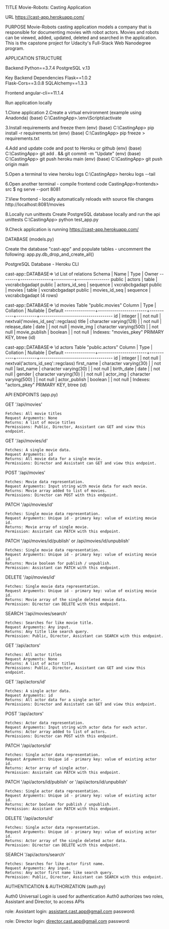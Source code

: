 TITLE
Movie-Robots: Casting Application

URL
https://cast-app.herokuapp.com/


PURPOSE
Movie-Robots casting application models a company that is responsible for documenting movies with robot actors.  Movies and robots can be viewed, added, updated, deleted and searched in the application.  This is the capstone project for Udacity's Full-Stack Web Nanodegree program.


APPLICATION STRUCTURE

Backend
Python==3.7.4
PostgreSQL v.13

Key Backend Dependencies
Flask==1.0.2  
Flask-Cors==3.0.8
SQLAlchemy==1.3.3

Frontend
angular-cli==11.1.4

  
Run application locally

1.Clone application
2.Create a virtual environment (example using Anadonda)
(base) C:\CastingApp>.\env\Scripts\activate

3.Install requirements and freeze them
(env) (base) C:\CastingApp> pip install -r requirements.txt
(env) (base) C:\CastingApp> pip freeze > requirements.txt

4.Add and update code and post to Heroku or github
(env) (base) C:\CastingApp> git add . && git commit -m "Update"
(env) (base) C:\CastingApp> git push heroku main
(env) (base) C:\CastingApp> git push origin main

5.Open a terminal to view heroku logs
C:\CastingApp> heroku logs --tail

6.Open another terminal - compile frontend code
CastingApp>frontends> src $ ng serve --port 8081

7.View frontend - locally automatically reloads with source file changes
http://localhost:8081/movies

8.Locally run unittests
Create PostgreSQL database locally and run the api unittests
C:\CastingApp> python test_app.py

9.Check application is running
https://cast-app.herokuapp.com/


DATABASE (models.py)

Create the database "cast-app" and populate tables - uncomment the following:
app.py.db_drop_and_create_all()


PostgreSQL Database - Heroku CLI

cast-app::DATABASE=> \d
                 List of relations
 Schema |     Name      |   Type   |     Owner
--------+---------------+----------+----------------
 public | actors        | table    | vxcrabcbgadapt
 public | actors_id_seq | sequence | vxcrabcbgadapt
 public | movies        | table    | vxcrabcbgadapt
 public | movies_id_seq | sequence | vxcrabcbgadapt
(4 rows)


cast-app::DATABASE=> \d movies
                                       Table "public.movies"
    Column     |          Type          | Collation | Nullable | Default
---------------+------------------------+-----------+----------+------------------------------------
 id            | integer                |           | not null | nextval('movies_id_seq'::regclass)
 title         | character varying(128) |           | not null |
 release_date  | date                   |           | not null |
 movie_img     | character varying(500) |           | not null |
 movie_publish | boolean                |           | not null |
Indexes:
    "movies_pkey" PRIMARY KEY, btree (id)



cast-app::DATABASE=> \d actors
                                       Table "public.actors"
    Column     |          Type          | Collation | Nullable | Default
---------------+------------------------+-----------+----------+------------------------------------
 id            | integer                |           | not null | nextval('actors_id_seq'::regclass)
 first_name    | character varying(30)  |           | not null |
 last_name     | character varying(30)  |           | not null |
 birth_date    | date                   |           | not null |
 gender        | character varying(10)  |           | not null |
 actor_img     | character varying(500) |           | not null |
 actor_publish | boolean                |           | not null |
Indexes:
    "actors_pkey" PRIMARY KEY, btree (id)



API ENDPOINTS  (app.py)

GET '/api/movies'

    Fetches: All movie titles
    Request Arguments: None
    Returns: A list of movie titles
    Permissions: Public, Director, Assistant can GET and view this endpoint.

GET '/api/movies/id'

    Fetches: A single movie data.
    Request Arguments: id
    Returns: All movie data for a single movie.
    Permissions: Director and Assistant can GET and view this endpoint.

POST '/api/movies'

    Fetches: Movie data representation.
    Request Arguments: Input string with movie data for each movie.
    Returns: Movie array added to list of movies.
    Permissions: Director can POST with this endpoint.

PATCH '/api/movies/id'

    Fetches: Single movie data representation.
    Request Arguments: Unique id - primary key: value of existing movie id.
    Returns: Movie array of single movie.
    Permission: Assistant can PATCH with this endpoint.

PATCH '/api/movies/id/publish' or /api/movies/id/unpublish'

    Fetches: Single movie data representation.
    Request Arguments: Unique id - primary key: value of existing movie id.
    Returns: Movie boolean for publish / unpublish.
    Permission: Assistant can PATCH with this endpoint.

DELETE '/api/movies/id'

    Fetches: Single movie data representation.
    Request Arguments: Unique id - primary key: value of existing movie id.
    Returns: Movie array of the single deleted movie data.
    Permission: Director can DELETE with this endpoint.

SEARCH '/api/movies/search'

    Fetches: Searches for like movie title.
    Request Arguments: Any input.
    Returns: Any title like search query.
    Permission: Public, Director, Assistant can SEARCH with this endpoint.

GET '/api/actors'

    Fetches: All actor titles
    Request Arguments: None
    Returns: A list of actor titles
    Permissions: Public, Director, Assistant can GET and view this endpoint.

GET '/api/actors/id'

    Fetches: A single actor data.
    Request Arguments: id
    Returns: All actor data for a single actor.
    Permissions: Director and Assistant can GET and view this endpoint.

POST '/api/actors'

    Fetches: Actor data representation.
    Request Arguments: Input string with actor data for each actor.
    Returns: Actor array added to list of actors.
    Permissions: Director can POST with this endpoint.

PATCH '/api/actors/id'

    Fetches: Single actor data representation.
    Request Arguments: Unique id - primary key: value of existing actor id.
    Returns: Actor array of single actor.
    Permission: Assistant can PATCH with this endpoint.

PATCH '/api/actors/id/publish' or '/api/actors/id/unpublish'

    Fetches: Single actor data representation.
    Request Arguments: Unique id - primary key: value of existing actor id.
    Returns: Actor boolean for publish / unpublish.
    Permission: Assistant can PATCH with this endpoint.

DELETE '/api/actors/id'

    Fetches: Single actor data representation.
    Request Arguments: Unique id - primary key: value of existing actor id.
    Returns: Actor array of the single deleted actor data.
    Permission: Director can DELETE with this endpoint.

SEARCH '/api/actors/search'

    Fetches: Searches for like actor first name.
    Request Arguments: Any input.
    Returns: Any actor first name like search query.
    Permission: Public, Director, Assistant can SEARCH with this endpoint.


AUTHENTICATION & AUTHORIZATION (auth.py)

Auth0 Universal Login is used for authentication
Auth0 authorizes two roles, Assistant and Director, to access APIs

role: Assistant
login: assistant.cast.app@gmail.com
password: <request assistant password>

role: Director
login: director.cast.app@gmail.com
password: <request director password>
